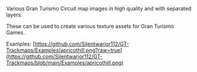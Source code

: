 Various Gran Turismo Circuit map images in high quality and with separated layers.

These can be used to create various texture assets for Gran Turismo Games.

Examples:
[https://github.com/Silentwarior112/GT-Trackmaps/Examples/apricothill.png?raw=true](https://github.com/Silentwarior112/GT-Trackmaps/blob/main/Examples/apricothill.png)
